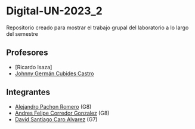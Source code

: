 # Digital-UN-2023_2
Repositorio creado para mostrar el trabajo grupal del laboratorio a lo largo del semestre

## Profesores
- [Ricardo Isaza]
- [Johnny Germán Cubides Castro ](https://github.com/johnnycubides)
## Integrantes
- [Alejandro Pachon Romero](https://github.com/alpachonr) (G8)
- [Andres Felipe Corredor Gonzalez](https://github.com/UNacorredorg) (G8)
- [David Santiago Caro Alvarez](https://github.com/zzdavid20zz)  (G7)
